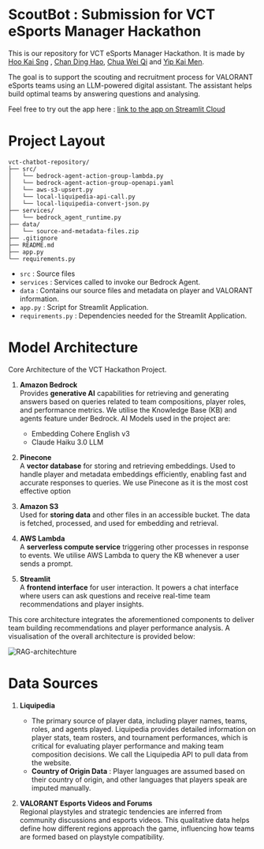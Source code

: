 # ScoutBot : Submission for VCT eSports Manager Hackathon

This is our repository for VCT eSports Manager Hackathon. It is made by [Hoo Kai Sng](https://www.linkedin.com/in/kai-sng-hoo-081a3622a/) , [Chan Ding Hao](https://www.linkedin.com/in/dhchan/), [Chua Wei Qi](https://www.linkedin.com/in/wei-qi-chua/) and [Yip Kai Men](https://www.linkedin.com/in/yipkaimen/). 

The goal is to support the scouting and recruitment process for VALORANT eSports teams using an LLM-powered digital assistant. The assistant helps build optimal teams by answering questions and analysing. 

Feel free to try out the app here : [link to the app on Streamlit Cloud](https://vct-hackathon-bot-kwjf4xyujwrvhntrmnp55i.streamlit.app/)

# Project Layout 
```
vct-chatbot-repository/
├── src/
│   └── bedrock-agent-action-group-lambda.py
│   └── bedrock-agent-action-group-openapi.yaml
│   └── aws-s3-upsert.py
│   └── local-liquipedia-api-call.py
│   └── local-liquipedia-convert-json.py
├── services/
│   └── bedrock_agent_runtime.py
├── data/
│   └── source-and-metadata-files.zip
├── .gitignore
├── README.md
├── app.py
└── requirements.py
```
* `src` : Source files
* `services` : Services called to invoke our Bedrock Agent.
* `data` : Contains our source files and metadata on player and VALORANT information.
* `app.py` : Script for Streamlit Application. 
* `requirements.py` : Dependencies needed for the Streamlit Application. 

# Model Architecture 
Core Architecture of the VCT Hackathon Project. 

1. **Amazon Bedrock**  
   Provides **generative AI** capabilities for retrieving and generating answers based on queries related to team compositions, player roles, and performance metrics. We utilise the Knowledge Base (KB) and agents feature under Bedrock.
AI Models used in the project are:
   - Embedding Cohere English v3
   - Claude Haiku 3.0 LLM
     
3. **Pinecone**  
   A **vector database** for storing and retrieving embeddings. Used to handle player and metadata embeddings efficiently, enabling fast and accurate responses to queries. We use Pinecone as it is the most cost effective option 

4. **Amazon S3**  
   Used for **storing data** and other files in an accessible bucket. The data is fetched, processed, and used for embedding and retrieval.

5. **AWS Lambda**  
   A **serverless compute service** triggering other processes in response to events. We utilise AWS Lambda to query the KB whenever a user sends a prompt. 

6. **Streamlit**  
   A **frontend interface** for user interaction. It powers a chat interface where users can ask questions and receive real-time team recommendations and player insights.

This core architecture integrates the aforementioned components to deliver team building recommendations and player performance analysis. A visualisation of the overall architecture is provided below:

![RAG-architechture](https://github.com/user-attachments/assets/7e607642-563f-4533-abd4-4e97120515c9)

# Data Sources 

1. **Liquipedia**  
   * The primary source of player data, including player names, teams, roles, and agents played. Liquipedia provides detailed information on player stats, team rosters, and tournament performances, which is critical for evaluating player performance and making team composition decisions. We call the Liquipedia API to pull data from the website.
   * **Country of Origin Data** : Player languages are assumed based on their country of origin, and other languages that players speak are imputed manually.

2. **VALORANT Esports Videos and Forums**  
   Regional playstyles and strategic tendencies are inferred from community discussions and esports videos. This qualitative data helps define how different regions approach the game, influencing how teams are formed based on playstyle compatibility.



